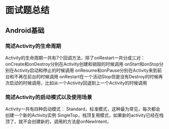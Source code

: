 # 面试题总结
## Android基础
### 简述Activity的生命周期

Activity的生命周期一共有7个回调方法，除了onRestart一共分成三对：
onCreate和onDestroy分别在Activity创建和销毁的时候调用
onStart和onStop分别在Activity启动和停止的时候调用
onResume和onPause分别在Activity来到前台和不再在前台的时候调用
onRestart在一个活动Stop但是没有Destroy的时候再次启动的时候调用，比如从一个Activity回退到上一个Activity的时候调用

### 简述Activity的启动模式以及使用场景

Activity一共有四种启动模式：
Standard，标准模式，这种最为常见，每次都会创建一个新的Activity实例
SingleTop，栈顶复用模式，如果新的activity已经在栈顶了，就不会创建新的，调用的方法是onNewIntent，
